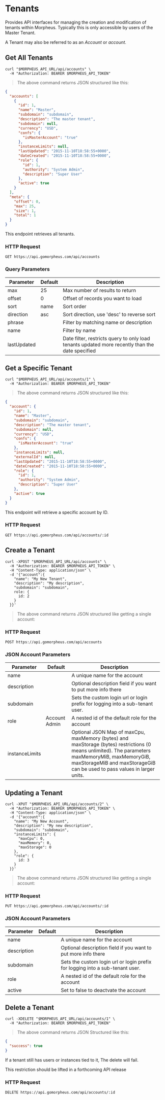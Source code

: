 # Tenants

Provides API interfaces for managing the creation and modification of tenants within Morpheus. Typically this is only accessible by users of the Master Tenant.

<!--
  JD: uhh this "(Typically only accessible by the Master Account)." needs to be investigated. non master account users should not be able to edit other tenant accounts, only their own...
-->

A Tenant may also be referred to as an *Account* or *account*.

## Get All Tenants

```shell
curl "$MORPHEUS_API_URL/api/accounts" \
  -H "Authorization: BEARER $MORPHEUS_API_TOKEN"
```

> The above command returns JSON structured like this:

```json
{
  "accounts": [
    {
      "id": 1,
      "name": "Master",
      "subdomain": "subdomain",
      "description": "The master tenant",
      "subdomain": null,
      "currency": "USD",
      "confs": {
        "isMasterAccount": "true"
      },
      "instanceLimits": null,
      "lastUpdated": "2015-11-10T18:58:55+0000",
      "dateCreated": "2015-11-10T18:58:55+0000",
      "role": {
        "id": 1,
        "authority": "System Admin",
        "description": "Super User"
      },
      "active": true
    }
  ],
  "meta": {
    "offset": 0,
    "max": 25,
    "size": 1,
    "total": 1
  }
}
```

This endpoint retrieves all tenants.

### HTTP Request

`GET https://api.gomorpheus.com/api/accounts`

### Query Parameters

Parameter | Default | Description
--------- | ------- | -----------
max | 25 | Max number of results to return
offset | 0 | Offset of records you want to load
sort | name | Sort order
direction | asc | Sort direction, use 'desc' to reverse sort
phrase |  | Filter by matching name or description
name |  | Filter by name
lastUpdated |  | Date filter, restricts query to only load tenants updated more recently than the date specified


## Get a Specific Tenant

```shell
curl "$MORPHEUS_API_URL/api/accounts/1" \
  -H "Authorization: BEARER $MORPHEUS_API_TOKEN"
```

> The above command returns JSON structured like this:

```json
{
  "account": {
    "id": 1,
    "name": "Master",
    "subdomain": "subdomain",
    "description": "The master tenant",
    "subdomain": null,
    "currency": "USD",
    "confs": {
      "isMasterAccount": "true"
    },
    "instanceLimits": null,
    "externalId": null,
    "lastUpdated": "2015-11-10T18:58:55+0000",
    "dateCreated": "2015-11-10T18:58:55+0000",
    "role": {
      "id": 1,
      "authority": "System Admin",
      "description": "Super User"
    },
    "active": true
  }
}
```

This endpoint will retrieve a specific account by ID.

### HTTP Request

`GET https://api.gomorpheus.com/api/accounts/:id`

## Create a Tenant

```shell
curl -XPOST "$MORPHEUS_API_URL/api/accounts" \
  -H "Authorization: BEARER $MORPHEUS_API_TOKEN" \
  -H "Content-Type: application/json" \
  -d '{"account":{
    "name": "My New Tenant",
    "description": "My description",
    "subdomain": "subdomain",
    role: {
      id: 2
    }
  }}'
```

> The above command returns JSON structured like getting a single account:

### HTTP Request

`POST https://api.gomorpheus.com/api/accounts`

### JSON Account Parameters

Parameter | Default | Description
--------- | ------- | -----------
name      |  | A unique name for the account
description |  | Optional description field if you want to put more info there
subdomain |  | Sets the custom login url or login prefix for logging into a sub-tenant user.
role      | Account Admin | A nested id of the default role for the account
instanceLimits |  | Optional JSON Map of maxCpu, maxMemory (bytes) and maxStorage (bytes) restrictions (0 means unlimited). The parameters maxMemoryMiB, maxMemoryGiB, maxStorageMiB and maxStorageGiB can be used to pass values in larger units.


## Updating a Tenant

```shell
curl -XPUT "$MORPHEUS_API_URL/api/accounts/2" \
  -H "Authorization: BEARER $MORPHEUS_API_TOKEN" \
  -H "Content-Type: application/json" \
  -d '{"account":{
    "name": "My New Account",
    "description": "My new description",
    "subdomain": "subdomain",
    "instanceLimits": {
      "maxCpu": 0,
      "maxMemory": 0,
      "maxStorage": 0
    },
    "role": {
      id: 3
    }
  }}'
```

> The above command returns JSON structured like getting a single account:

### HTTP Request

`PUT https://api.gomorpheus.com/api/accounts/:id`

### JSON Account Parameters

Parameter | Default | Description
--------- | ------- | -----------
name      |  | A unique name for the account
description |  | Optional description field if you want to put more info there
subdomain |  | Sets the custom login url or login prefix for logging into a sub-tenant user.
role      |  | A nested id of the default role for the account
active |  | Set to false to deactvate the account

## Delete a Tenant

```shell
curl -XDELETE "$MORPHEUS_API_URL/api/accounts/1" \
  -H "Authorization: BEARER $MORPHEUS_API_TOKEN"
```

> The above command returns JSON Structured like this:

```json
{
  "success": true
}
```

If a tenant still has users or instances tied to it, The delete will fail.

<aside class="info">This restriction should be lifted in a forthcoming API release</aside>

### HTTP Request

`DELETE https://api.gomorpheus.com/api/accounts/:id`
